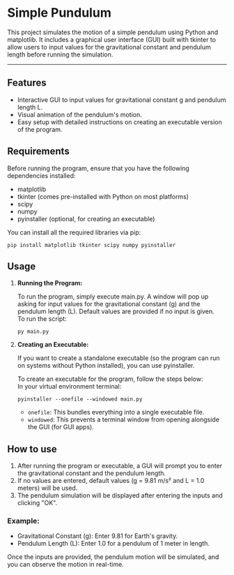 # Simple Pundulum
This project simulates the motion of a simple pendulum using Python and matplotlib. It includes a graphical user interface (GUI) built with tkinter to allow users to input values for the gravitational constant and pendulum length before running the simulation.

<hr>

## Features
- Interactive GUI to input values for gravitational constant g and pendulum length L.
- Visual animation of the pendulum's motion.
- Easy setup with detailed instructions on creating an executable version of the program.

## Requirements
Before running the program, ensure that you have the following dependencies installed:

- matplotlib
- tkinter (comes pre-installed with Python on most platforms)
- scipy
- numpy
- pyinstaller (optional, for creating an executable)<br>

You can install all the required libraries via pip:

```
pip install matplotlib tkinter scipy numpy pyinstaller
```

## Usage
1. <b>Running the Program:</b>

    To run the program, simply execute main.py. A window will pop up asking for input values for the gravitational constant (g) and the pendulum length (L). Default values are provided if no input is given.<br>
    To run the script:

    ```
    py main.py
    ```

2. <b>Creating an Executable:</b>

    If you want to create a standalone executable (so the program can run on systems without Python installed), you can use pyinstaller.

    To create an executable for the program, follow the steps below:<br>
    In your virtual environment terminal:

    ```
    pyinstaller --onefile --windowed main.py
    ```
    - `onefile`: This bundles everything into a single executable file.
    - `windowed`: This prevents a terminal window from opening alongside the GUI (for GUI apps).

## How to use
1. After running the program or executable, a GUI will prompt you to enter the gravitational constant and the pendulum length.
2. If no values are entered, default values (g = 9.81 m/s² and L = 1.0 meters) will be used.
3. The pendulum simulation will be displayed after entering the inputs and clicking "OK".
### Example:
- Gravitational Constant (g): Enter 9.81 for Earth's gravity.
- Pendulum Length (L): Enter 1.0 for a pendulum of 1 meter in length.

Once the inputs are provided, the pendulum motion will be simulated, and you can observe the motion in real-time.